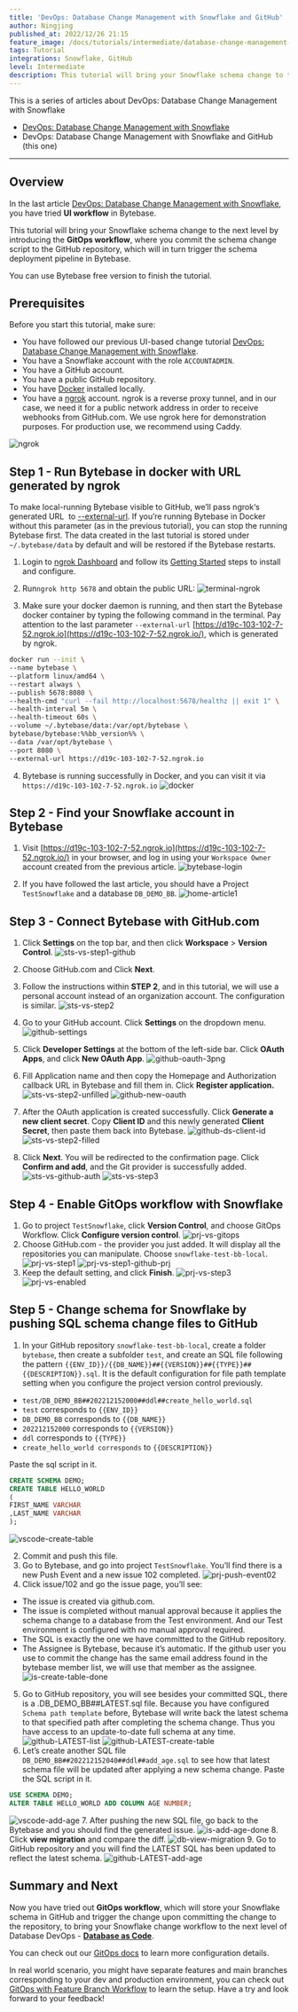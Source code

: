 ```yaml
---
title: 'DevOps: Database Change Management with Snowflake and GitHub'
author: Ningjing
published_at: 2022/12/26 21:15
feature_image: /docs/tutorials/intermediate/database-change-management-with-snowflake-and-github/db-change-snowflake-github.webp
tags: Tutorial
integrations: Snowflake, GitHub
level: Intermediate
description: This tutorial will bring your Snowflake schema change to the next level by introducing the GitOps workflow, where you commit the schema change script to the GitHub repository, which will in turn trigger the schema deployment pipeline in Bytebase.
---
```


This is a series of articles about DevOps: Database Change Management with Snowflake

- [DevOps: Database Change Management with Snowflake](/docs/tutorials/beginner/database-change-management-with-snowflake)
- DevOps: Database Change Management with Snowflake and GitHub (this one)

---

## Overview

In the last article [DevOps: Database Change Management with Snowflake](/docs/tutorials/beginner/database-change-management-with-snowflake), you have tried **UI workflow** in Bytebase.

This tutorial will bring your Snowflake schema change to the next level by introducing the **GitOps workflow**, where you commit the schema change script to the GitHub repository, which will in turn trigger the schema deployment pipeline in Bytebase.

You can use Bytebase free version to finish the tutorial.

## Prerequisites

Before you start this tutorial, make sure:

- You have followed our previous UI-based change tutorial [DevOps: Database Change Management with Snowflake](/docs/tutorials/beginner/database-change-management-with-snowflake).
- You have a Snowflake account with the role `ACCOUNTADMIN`.
- You have a GitHub account.
- You have a public GitHub repository.
- You have [Docker](https://www.docker.com/) installed locally.
- You have a [ngrok](http://ngrok.com/) account. ngrok is a reverse proxy tunnel, and in our case, we need it for a public network address in order to receive webhooks from GitHub.com. We use ngrok here for demonstration purposes. For production use, we recommend using Caddy.

![ngrok](/docs/tutorials/intermediate/database-change-management-with-snowflake-and-github/ngrok.webp)

## Step 1 - Run Bytebase in docker with URL generated by ngrok

To make local-running Bytebase visible to GitHub, we’ll pass ngrok‘s generated URL  to [--external-url](/docs/get-started/install/external-url). If you’re running Bytebase in Docker without this parameter (as in the previous tutorial), you can stop the running Bytebase first. The data created in the last tutorial is stored under `~/.bytebase/data` by default and will be restored if the Bytebase restarts.

1. Login to [ngrok Dashboard](https://dashboard.ngrok.com/) and follow its [Getting Started](https://dashboard.ngrok.com/get-started/setup) steps to install and configure.

2. Run`ngrok http 5678` and obtain the public URL:
   ![terminal-ngrok](/docs/tutorials/intermediate/database-change-management-with-snowflake-and-github/terminal-ngrok.webp)

3. Make sure your docker daemon is running, and then start the Bytebase docker container by typing the following command in the terminal. Pay attention to the last parameter `--external-url` [https://d19c-103-102-7-52.ngrok.io](https://d19c-103-102-7-52.ngrok.io/), which is generated by ngrok.

```bash
docker run --init \
--name bytebase \
--platform linux/amd64 \
--restart always \
--publish 5678:8080 \
--health-cmd "curl --fail http://localhost:5678/healthz || exit 1" \
--health-interval 5m \
--health-timeout 60s \
--volume ~/.bytebase/data:/var/opt/bytebase \
bytebase/bytebase:%%bb_version%% \
--data /var/opt/bytebase \
--port 8080 \
--external-url https://d19c-103-102-7-52.ngrok.io
```

4. Bytebase is running successfully in Docker, and you can visit it via `https://d19c-103-102-7-52.ngrok.io`
   ![docker](/docs/tutorials/intermediate/database-change-management-with-snowflake-and-github/docker.webp)

## Step 2 - Find your Snowflake account in Bytebase

1. Visit [https://d19c-103-102-7-52.ngrok.io](https://d19c-103-102-7-52.ngrok.io/) in your browser, and log in using your `Workspace Owner` account created from the previous article.
   ![bytebase-login](/docs/tutorials/intermediate/database-change-management-with-snowflake-and-github/bytebase-login.webp)

2. If you have followed the last article, you should have a Project `TestSnowflake` and a database `DB_DEMO_BB`.
   ![home-article1](/docs/tutorials/intermediate/database-change-management-with-snowflake-and-github/home-article1.webp)

## Step 3 - Connect Bytebase with GitHub.com

1. Click **Settings** on the top bar, and then click **Workspace** > **Version Control**.
   ![sts-vs-step1-github](/docs/tutorials/intermediate/database-change-management-with-snowflake-and-github/sts-vs-step1-github.webp)

2. Choose GitHub.com and Click **Next**.

3. Follow the instructions within **STEP 2**, and in this tutorial, we will use a personal account instead of an organization account. The configuration is similar.
   ![sts-vs-step2](/docs/tutorials/intermediate/database-change-management-with-snowflake-and-github/sts-vs-step2.webp)

4. Go to your GitHub account. Click **Settings** on the dropdown menu.
   ![github-settings](/docs/tutorials/intermediate/database-change-management-with-snowflake-and-github/github-settings.webp)

5. Click **Developer Settings** at the bottom of the left-side bar. Click **OAuth Apps**, and click **New OAuth App**.
   ![github-oauth-3png](/docs/tutorials/intermediate/database-change-management-with-snowflake-and-github/github-oauth-3png.webp)

6. Fill Application name and then copy the Homepage and Authorization callback URL in Bytebase and fill them in. Click **Register application.**
   ![sts-vs-step2-unfilled](/docs/tutorials/intermediate/database-change-management-with-snowflake-and-github/sts-vs-step2-unfilled.webp)
   ![github-new-oauth](/docs/tutorials/intermediate/database-change-management-with-snowflake-and-github/github-new-oauth.webp)

7. After the OAuth application is created successfully. Click **Generate a new client secret**. Copy **Client ID** and this newly generated **Client Secret**, then paste them back into Bytebase.
   ![github-ds-client-id](/docs/tutorials/intermediate/database-change-management-with-snowflake-and-github/github-ds-client-id.webp)
   ![sts-vs-step2-filled](/docs/tutorials/intermediate/database-change-management-with-snowflake-and-github/sts-vs-step2-filled.webp)

8. Click **Next**. You will be redirected to the confirmation page. Click **Confirm and add**, and the Git provider is successfully added.
   ![sts-vs-github-auth](/docs/tutorials/intermediate/database-change-management-with-snowflake-and-github/sts-vs-github-auth.webp)
   ![sts-vs-step3](/docs/tutorials/intermediate/database-change-management-with-snowflake-and-github/sts-vs-step3.webp)

## Step 4 - Enable GitOps workflow with Snowflake

1. Go to project `TestSnowflake`, click **Version Control**, and choose GitOps Workflow. Click **Configure version control**.
   ![prj-vs-gitops](/docs/tutorials/intermediate/database-change-management-with-snowflake-and-github/prj-vs-gitops.webp)
2. Choose GitHub.com - the provider you just added. It will display all the repositories you can manipulate. Choose `snowflake-test-bb-local`.
   ![prj-vs-step1](/docs/tutorials/intermediate/database-change-management-with-snowflake-and-github/prj-vs-step1.webp)
   ![prj-vs-step1-github-prj](/docs/tutorials/intermediate/database-change-management-with-snowflake-and-github/prj-vs-step1-github-prj.webp)
3. Keep the default setting, and click **Finish**.
   ![prj-vs-step3](/docs/tutorials/intermediate/database-change-management-with-snowflake-and-github/prj-vs-step3.webp)
   ![prj-vs-enabled](/docs/tutorials/intermediate/database-change-management-with-snowflake-and-github/prj-vs-enabled.webp)

## Step 5 - Change schema for Snowflake by pushing SQL schema change files to GitHub

1. In your GitHub repository `snowflake-test-bb-local`, create a folder `bytebase`, then create a subfolder `test`, and create an SQL file following the pattern `{{ENV_ID}}/{{DB_NAME}}##{{VERSION}}##{{TYPE}}##{{DESCRIPTION}}.sql`. It is the default configuration for file path template setting when you configure the project version control previously.

- `test/DB_DEMO_BB##202212152000##ddl##create_hello_world.sql`
- `test` corresponds to `{{ENV_ID}}`
- `DB_DEMO_BB` corresponds to `{{DB_NAME}}`
- `202212152000` corresponds to `{{VERSION}}`
- `ddl` corresponds to `{{TYPE}}`
- `create_hello_world corresponds` to `{{DESCRIPTION}}`

Paste the sql script in it.

```SQL
CREATE SCHEMA DEMO;
CREATE TABLE HELLO_WORLD
(
FIRST_NAME VARCHAR
,LAST_NAME VARCHAR
);
```

![vscode-create-table](/docs/tutorials/intermediate/database-change-management-with-snowflake-and-github/vscode-create-table.webp)

2. Commit and push this file.
3. Go to Bytebase, and go into project `TestSnowflake`. You’ll find there is a new Push Event and a new issue 102 completed.
   ![prj-push-event02](/docs/tutorials/intermediate/database-change-management-with-snowflake-and-github/prj-push-event02.webp)
4. Click issue/102 and go the issue page, you’ll see:

- The issue is created via github.com.
- The issue is completed without manual approval because it applies the schema change to a database from the Test environment. And our Test environment is configured with no manual approval required.
- The SQL is exactly the one we have committed to the GitHub repository.
- The Assignee is Bytebase, because it’s automatic. If the github user you use to commit the change has the same email address found in the bytebase member list, we will use that member as the assignee.
  ![is-create-table-done](/docs/tutorials/intermediate/database-change-management-with-snowflake-and-github/is-create-table-done.webp)

5. Go to GitHub repository, you will see besides your committed SQL, there is a .DB_DEMO_BB##LATEST.sql file. Because you have configured `Schema path template` before, Bytebase will write back the latest schema to that specified path after completing the schema change. Thus you have access to an update-to-date full schema at any time.
   ![github-LATEST-list](/docs/tutorials/intermediate/database-change-management-with-snowflake-and-github/github-LATEST-list.webp)
   ![github-LATEST-create-table](/docs/tutorials/intermediate/database-change-management-with-snowflake-and-github/github-LATEST-create-table.webp)
6. Let’s create another SQL file `DB_DEMO_BB##202212152040##ddl##add_age.sql` to see how that latest schema file will be updated after applying a new schema change. Paste the SQL script in it.

```SQL
USE SCHEMA DEMO;
ALTER TABLE HELLO_WORLD ADD COLUMN AGE NUMBER;
```

![vscode-add-age](/docs/tutorials/intermediate/database-change-management-with-snowflake-and-github/vscode-add-age.webp) 7. After pushing the new SQL file, go back to the Bytebase and you should find the generated issue.
![is-add-age-done](/docs/tutorials/intermediate/database-change-management-with-snowflake-and-github/is-add-age-done.webp) 8. Click **view migration** and compare the diff.
![db-view-migration](/docs/tutorials/intermediate/database-change-management-with-snowflake-and-github/db-view-migration.webp) 9. Go to GitHub repository and you will find the LATEST SQL has been updated to reflect the latest schema.
![github-LATEST-add-age](/docs/tutorials/intermediate/database-change-management-with-snowflake-and-github/github-LATEST-add-age.webp)

## Summary and Next

Now you have tried out **GitOps workflow**, which will store your Snowflake schema in GitHub and trigger the change upon committing the change to the repository, to bring your Snowflake change workflow to the next level of Database DevOps - [**Database as Code**](/blog/database-as-code).

You can check out our [GitOps docs](docs/vcs-integration/overview) to learn more configuration details.

In real world scenario, you might have separate features and main branches corresponding to your dev and production environment, you can check out [GitOps with Feature Branch Workflow](/docs/how-to/workflow/gitops-feature-branch) to learn the setup. Have a try and look forward to your feedback!
